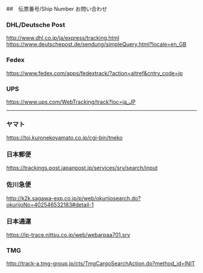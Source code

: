 ##　伝票番号/Ship Number お問い合わせ

### DHL/Deutsche Post 
http://www.dhl.co.jp/ja/express/tracking.html
https://www.deutschepost.de/sendung/simpleQuery.html?locale=en_GB

### Fedex
https://www.fedex.com/apps/fedextrack/?action=altref&cntry_code=jp

### UPS
https://www.ups.com/WebTracking/track?loc=ja_JP

---

### ヤマト
https://toi.kuronekoyamato.co.jp/cgi-bin/tneko

### 日本郵便
https://trackings.post.japanpost.jp/services/srv/search/input

### 佐川急便
http://k2k.sagawa-exp.co.jp/p/web/okurijosearch.do?okurijoNo=402546532183#detail-1

### 日本通運
https://lp-trace.nittsu.co.jp/web/webarpaa701.srv

### TMG
http://track-a.tmg-group.jp/cts/TmgCargoSearchAction.do?method_id=INIT

###
###
###
###
###
###
###


